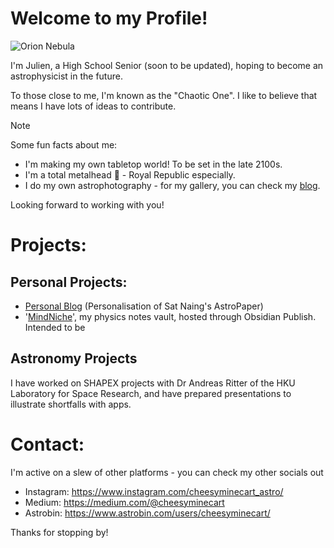 # Welcome to my Profile!

![Orion Nebula](https://thespacer-blog.com/blog-images/orion-neb@2824w.webp)

I'm Julien, a High School Senior (soon to be updated), hoping to become an astrophysicist in the future. 

To those close to me, I'm known as the "Chaotic One". I like to believe that means I have lots of ideas to contribute. 

>[!NOTE]
> Some fun facts about me:
> - I'm making my own tabletop world! To be set in the late 2100s. 
> - I'm a total metalhead 🎸 - Royal Republic especially.
> - I do my own astrophotography - for my gallery, you can check my [blog](https://thespacer-blog.com).

Looking forward to working with you!

# Projects: 

## Personal Projects: 

- [Personal Blog](https://thespacer-blog.com.) (Personalisation of Sat Naing's AstroPaper)
- '[MindNiche](https://mindniche.org)', my physics notes vault, hosted through Obsidian Publish. Intended to be 

## Astronomy Projects

I have worked on SHAPEX projects with Dr Andreas Ritter of the HKU Laboratory for Space Research, and have prepared presentations to illustrate shortfalls with apps. 

# Contact:

I'm active on a slew of other platforms - you can check my other socials out

- Instagram: https://www.instagram.com/cheesyminecart_astro/
- Medium: https://medium.com/@cheesyminecart
- Astrobin: https://www.astrobin.com/users/cheesyminecart/

Thanks for stopping by! 

<!--
**cheesyminecart/cheesyminecart** is a ✨ _special_ ✨ repository because its `README.md` (this file) appears on your GitHub profile.

Here are some ideas to get you started:

- 🔭 I’m currently working on ...
- 🌱 I’m currently learning ...
- 👯 I’m looking to collaborate on ...
- 🤔 I’m looking for help with ...
- 💬 Ask me about ...
- 📫 How to reach me: ...
- 😄 Pronouns: ...
- ⚡ Fun fact: ...
-->
